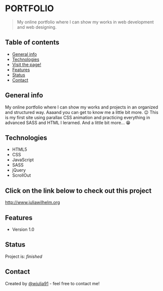 # PORTFOLIO

> My online portfolio where I can show my works in web development and web designing.
 

## Table of contents
* [General info](#general-info)
* [Technologies](#technologies)
* [Visit the page!](#Click-on-the-link-below-to-check-out-this-project)
* [Features](#features)
* [Status](#status)
* [Contact](#contact)

## General info
My online portfolio where I can show my works and projects in an organized and structured way. Aaaand you can get to know me a little bit more. 😉 This is my first site using parallax CSS animation and practicing everything in advanced SASS and HTML I lerarned. And a little bit more... 😁
  

## Technologies
* HTML5
* CSS
* JavaScript
* SASS
* jQuery
* ScrollOut


## Click on the link below to check out this project
<a href="http://www.juliawilhelm.org">http://www.juliawilhelm.org</a>

## Features
* Version 1.0

## Status
Project is: _finished_

## Contact
Created by [@wjulia91](https://www.linkedin.com/in/wjulia91/) - feel free to contact me!